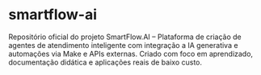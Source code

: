 # smartflow-ai
Repositório oficial do projeto SmartFlow.AI – Plataforma de criação de agentes de atendimento inteligente com integração a IA generativa e automações via Make e APIs externas. Criado com foco em aprendizado, documentação didática e aplicações reais de baixo custo.

